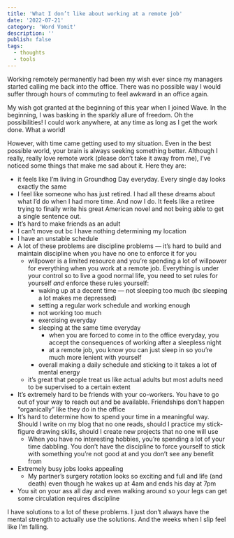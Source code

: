 ```yaml
---
title: 'What I don’t like about working at a remote job'
date: '2022-07-21'
category: 'Word Vomit'
description: ''
publish: false
tags:
  - thoughts
  - tools
---
```


Working remotely permanently had been my wish ever since my managers started calling me back into the office. There was no possible way I would suffer through hours of commuting to feel awkward in an office again.

My wish got granted at the beginning of this year when I joined Wave. In the beginning, I was basking in the sparkly allure of freedom. Oh the possibilities! I could work anywhere, at any time as long as I get the work done. What a world!

However, with time came getting used to my situation. Even in the best possible world, your brain is always seeking something better. Although I really, really love remote work (please don’t take it away from me), I’ve noticed some things that make me sad about it. Here they are:

-   it feels like I’m living in Groundhog Day everyday. Every single day looks exactly the same
-   I feel like someone who has just retired. I had all these dreams about what I’d do when I had more time. And now I do. It feels like a retiree trying to finally write his great American novel and not being able to get a single sentence out.
-   It’s hard to make friends as an adult
-   I can’t move out bc I have nothing determining my location
-   I have an unstable schedule
-   A lot of these problems are discipline problems — it’s hard to build and maintain discipline when you have no one to enforce it for you
    -   willpower is a limited resource and you’re spending a lot of willpower for everything when you work at a remote job. Everything is under your control so to live a good normal life, you need to set rules for yourself _and_ enforce these rules yourself:
        -   waking up at a decent time — not sleeping too much (bc sleeping a lot makes me depressed)
        -   setting a regular work schedule and working enough
        -   not working too much
        -   exercising everyday
        -   sleeping at the same time everyday
            -   when you are forced to come in to the office everyday, you accept the consequences of working after a sleepless night
            -   at a remote job, you know you can just sleep in so you’re much more lenient with yourself
        -   overall making a daily schedule and sticking to it takes a lot of mental energy
    -   it’s great that people treat us like actual adults but most adults need to be supervised to a certain extent
-   It’s extremely hard to be friends with your co-workers. You have to go out of your way to reach out and be available. Friendships don’t happen “organically” like they do in the office
-   It’s hard to determine how to spend your time in a meaningful way. Should I write on my blog that no one reads, should I practice my stick-figure drawing skills, should I create new projects that no one will use
    -   When you have no interesting hobbies, you’re spending a lot of your time dabbling. You don’t have the discipline to force yourself to stick with something you’re not good at and you don’t see any benefit from
-   Extremely busy jobs looks appealing
    -   My partner’s surgery rotation looks so exciting and full and life (and death) even though he wakes up at 4am and ends his day at 7pm
-   You sit on your ass all day and even walking around so your legs can get some circulation requires discipline

I have solutions to a lot of these problems. I just don’t always have the mental strength to actually use the solutions. And the weeks when I slip feel like I'm falling.